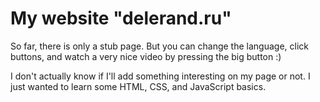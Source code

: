 # My website "delerand.ru"
So far, there is only a stub page. But you can change the language, click buttons, and watch a very nice video by pressing the big button :)

I don't actually know if I'll add something interesting on my page or not.
I just wanted to learn some HTML, CSS, and JavaScript basics.
